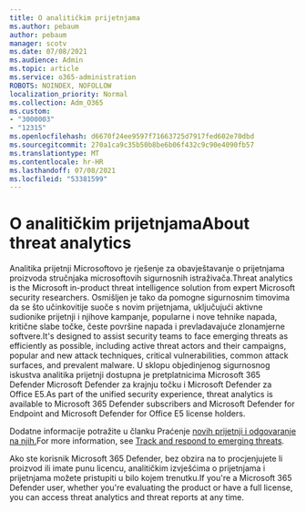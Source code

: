 ```yaml
---
title: O analitičkim prijetnjama
ms.author: pebaum
author: pebaum
manager: scotv
ms.date: 07/08/2021
ms.audience: Admin
ms.topic: article
ms.service: o365-administration
ROBOTS: NOINDEX, NOFOLLOW
localization_priority: Normal
ms.collection: Adm_O365
ms.custom:
- "3000003"
- "12315"
ms.openlocfilehash: d6670f24ee9597f71663725d7917fed602e70dbd
ms.sourcegitcommit: 270a1ca9c35b50b8be6b06f432c9c90e4090fb57
ms.translationtype: MT
ms.contentlocale: hr-HR
ms.lasthandoff: 07/08/2021
ms.locfileid: "53381599"
---
```

# <a name="about-threat-analytics"></a><span data-ttu-id="54de1-102">O analitičkim prijetnjama</span><span class="sxs-lookup"><span data-stu-id="54de1-102">About threat analytics</span></span>

<span data-ttu-id="54de1-103">Analitika prijetnji Microsoftovo je rješenje za obavještavanje o prijetnjama proizvoda stručnjaka microsoftovih sigurnosnih istraživača.</span><span class="sxs-lookup"><span data-stu-id="54de1-103">Threat analytics is the Microsoft in-product threat intelligence solution from expert Microsoft security researchers.</span></span> <span data-ttu-id="54de1-104">Osmišljen je tako da pomogne sigurnosnim timovima da se što učinkovitije suoče s novim prijetnjama, uključujući aktivne sudionike prijetnji i njihove kampanje, popularne i nove tehnike napada, kritične slabe točke, česte površine napada i prevladavajuće zlonamjerne softvere.</span><span class="sxs-lookup"><span data-stu-id="54de1-104">It's designed to assist security teams to face emerging threats as efficiently as possible, including active threat actors and their campaigns, popular and new attack techniques, critical vulnerabilities, common attack surfaces, and prevalent malware.</span></span> <span data-ttu-id="54de1-105">U sklopu objedinjenog sigurnosnog iskustva analitika prijetnji dostupna je pretplatnicima Microsoft 365 Defender Microsoft Defender za krajnju točku i Microsoft Defender za Office E5.</span><span class="sxs-lookup"><span data-stu-id="54de1-105">As part of the unified security experience, threat analytics is available to Microsoft 365 Defender subscribers and Microsoft Defender for Endpoint and Microsoft Defender for Office E5 license holders.</span></span> 

<span data-ttu-id="54de1-106">Dodatne informacije potražite u članku Praćenje [novih prijetnji i odgovaranje na njih.](/microsoft-365/security/defender/threat-analytics)</span><span class="sxs-lookup"><span data-stu-id="54de1-106">For more information, see [Track and respond to emerging threats](/microsoft-365/security/defender/threat-analytics).</span></span>

<span data-ttu-id="54de1-107">Ako ste korisnik Microsoft 365 Defender, bez obzira na to procjenjujete li proizvod ili imate punu licencu, analitičkim izvješćima o prijetnjama i prijetnjama možete pristupiti u bilo kojem trenutku.</span><span class="sxs-lookup"><span data-stu-id="54de1-107">If you're a Microsoft 365 Defender user, whether you're evaluating the product or have a full license, you can access threat analytics and threat reports at any time.</span></span> 